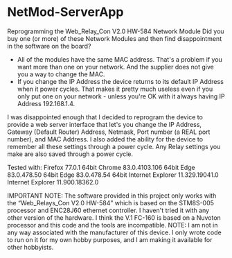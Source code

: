 # NetMod-ServerApp
Reprogramming the Web_Relay_Con V2.0 HW-584 Network Module
Did you buy one (or more) of these Network Modules and then find disappointment in the software
on the board?
-	All of the modules have the same MAC address. That's a problem if you want more than one on
    your network. And the supplier does not give you a way to change the MAC.
-	If you change the IP Address the device returns to its default IP Address when it power
    cycles. That makes it pretty much useless even if you only put one on your network - unless
	you're OK with it always having IP Address 192.168.1.4.

I was disappointed enough that I decided to reprogram the device to provide a web server
interface that let's you change the IP Address, Gateway (Default Router) Address, Netmask, Port
number (a REAL port number), and MAC Address. I also added the ability for the device to remember
all these settings through a power cycle. Any Relay settings you make are also saved through
a power cycle.

Tested with:
Firefox 77.0.1 64bit
Chrome 83.0.4103.106 64bit
Edge 83.0.478.50 64bit
Edge 83.0.478.54 64bit
Internet Explorer 11.329.19041.0
Internet Explorer 11.900.18362.0

IMPORTANT NOTE: The software provided in this project only works with the “Web_Relays_Con V2.0
HW-584” which is based on the STM8S-005 processor and ENC28J60 ethernet controller. I haven't 
tried it with any other version of the hardware. I think the V.1 FC-160 is based on a Nuvoton 
processor and this code and the tools are incompatible. NOTE: I am not in any way associated 
with the manufacturer of this device. I only wrote code to run on it for my own hobby purposes, 
and I am making it available for other hobbyists.

